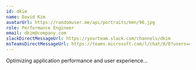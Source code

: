 ```yaml
---
id: dkim
name: David Kim
avatarUrl: https://randomuser.me/api/portraits/men/96.jpg
role: Performance Engineer
email: dkim@company.com
slackDirectMessageUrl: https://yourteam.slack.com/channels/dkim
msTeamsDirectMessageUrl: https://teams.microsoft.com/l/chat/0/0?users=dkim@company.com
---
```


Optimizing application performance and user experience... 